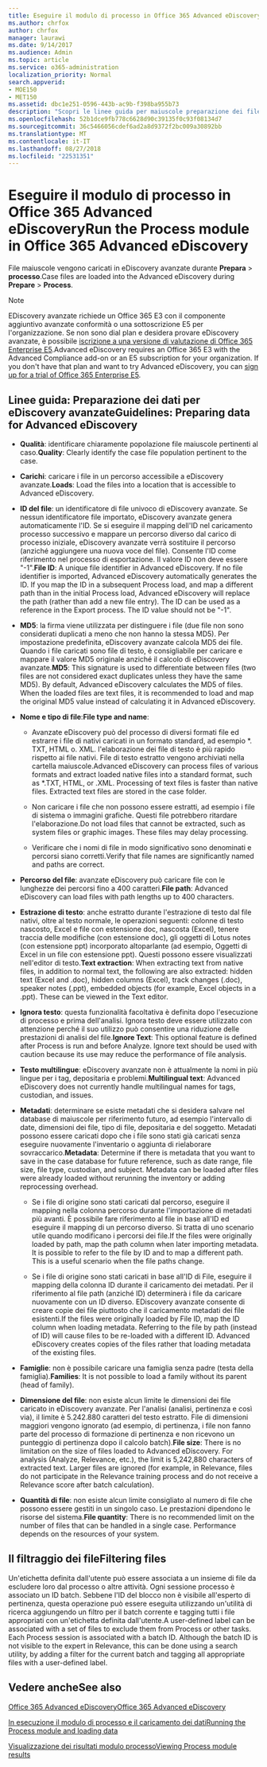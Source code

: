 ```yaml
---
title: Eseguire il modulo di processo in Office 365 Advanced eDiscovery
ms.author: chrfox
author: chrfox
manager: laurawi
ms.date: 9/14/2017
ms.audience: Admin
ms.topic: article
ms.service: o365-administration
localization_priority: Normal
search.appverid:
- MOE150
- MET150
ms.assetid: dbc1e251-0596-443b-ac9b-f398ba955b73
description: "Scopri le linee guida per maiuscole preparazione dei file di dati di Office 365 per l'analisi con Office 365 avanzate eDiscovery.  "
ms.openlocfilehash: 52b1dce9fb778c6628d90c39135f0c93f08134d7
ms.sourcegitcommit: 36c5466056cdef6ad2a8d9372f2bc009a30892bb
ms.translationtype: MT
ms.contentlocale: it-IT
ms.lasthandoff: 08/27/2018
ms.locfileid: "22531351"
---
```

# <a name="run-the-process-module-in-office-365-advanced-ediscovery"></a><span data-ttu-id="aa693-103">Eseguire il modulo di processo in Office 365 Advanced eDiscovery</span><span class="sxs-lookup"><span data-stu-id="aa693-103">Run the Process module in Office 365 Advanced eDiscovery</span></span>

<span data-ttu-id="aa693-104">File maiuscole vengono caricati in eDiscovery avanzate durante **Prepara** \> **processo**.</span><span class="sxs-lookup"><span data-stu-id="aa693-104">Case files are loaded into the Advanced eDiscovery during **Prepare** \> **Process**.</span></span> 
  
> [!NOTE]
> <span data-ttu-id="aa693-p101">EDiscovery avanzate richiede un Office 365 E3 con il componente aggiuntivo avanzate conformità o una sottoscrizione E5 per l'organizzazione. Se non sono dial plan e desidera provare eDiscovery avanzate, è possibile [iscrizione a una versione di valutazione di Office 365 Enterprise E5](https://go.microsoft.com/fwlink/p/?LinkID=698279).</span><span class="sxs-lookup"><span data-stu-id="aa693-p101">Advanced eDiscovery requires an Office 365 E3 with the Advanced Compliance add-on or an E5 subscription for your organization. If you don't have that plan and want to try Advanced eDiscovery, you can [sign up for a trial of Office 365 Enterprise E5](https://go.microsoft.com/fwlink/p/?LinkID=698279).</span></span> 
  
## <a name="guidelines-preparing-data-for-advanced-ediscovery"></a><span data-ttu-id="aa693-107">Linee guida: Preparazione dei dati per eDiscovery avanzate</span><span class="sxs-lookup"><span data-stu-id="aa693-107">Guidelines: Preparing data for Advanced eDiscovery</span></span>

- <span data-ttu-id="aa693-108">**Qualità**: identificare chiaramente popolazione file maiuscole pertinenti al caso.</span><span class="sxs-lookup"><span data-stu-id="aa693-108">**Quality**: Clearly identify the case file population pertinent to the case.</span></span>
    
- <span data-ttu-id="aa693-109">**Carichi**: caricare i file in un percorso accessibile a eDiscovery avanzate.</span><span class="sxs-lookup"><span data-stu-id="aa693-109">**Loads**: Load the files into a location that is accessible to Advanced eDiscovery.</span></span>
    
- <span data-ttu-id="aa693-p102">**ID del file**: un identificatore di file univoco di eDiscovery avanzate. Se nessun identificatore file importato, eDiscovery avanzate genera automaticamente l'ID. Se si eseguire il mapping dell'ID nel caricamento processo successivo e mappare un percorso diverso dal carico di processo iniziale, eDiscovery avanzate verrà sostituire il percorso (anziché aggiungere una nuova voce del file). Consente l'ID come riferimento nel processo di esportazione. Il valore ID non deve essere "-1".</span><span class="sxs-lookup"><span data-stu-id="aa693-p102">**File ID**: A unique file identifier in Advanced eDiscovery. If no file identifier is imported, Advanced eDiscovery automatically generates the ID. If you map the ID in a subsequent Process load, and map a different path than in the initial Process load, Advanced eDiscovery will replace the path (rather than add a new file entry). The ID can be used as a reference in the Export process. The ID value should not be "-1".</span></span>
    
- <span data-ttu-id="aa693-p103">**MD5**: la firma viene utilizzata per distinguere i file (due file non sono considerati duplicati a meno che non hanno la stessa MD5). Per impostazione predefinita, eDiscovery avanzate calcola MD5 dei file. Quando i file caricati sono file di testo, è consigliabile per caricare e mappare il valore MD5 originale anziché il calcolo di eDiscovery avanzate.</span><span class="sxs-lookup"><span data-stu-id="aa693-p103">**MD5**: This signature is used to differentiate between files (two files are not considered exact duplicates unless they have the same MD5). By default, Advanced eDiscovery calculates the MD5 of files. When the loaded files are text files, it is recommended to load and map the original MD5 value instead of calculating it in Advanced eDiscovery.</span></span>
    
- <span data-ttu-id="aa693-118">**Nome e tipo di file**:</span><span class="sxs-lookup"><span data-stu-id="aa693-118">**File type and name**:</span></span>
    
  - <span data-ttu-id="aa693-p104">Avanzate eDiscovery può del processo di diversi formati file ed estrarre i file di nativi caricati in un formato standard, ad esempio \*. TXT, HTML o. XML. l'elaborazione dei file di testo è più rapido rispetto ai file nativi. File di testo estratto vengono archiviati nella cartella maiuscole.</span><span class="sxs-lookup"><span data-stu-id="aa693-p104">Advanced eDiscovery can process files of various formats and extract loaded native files into a standard format, such as \*.TXT, HTML, or .XML. Processing of text files is faster than native files. Extracted text files are stored in the case folder.</span></span>
    
  - <span data-ttu-id="aa693-p105">Non caricare i file che non possono essere estratti, ad esempio i file di sistema o immagini grafiche. Questi file potrebbero ritardare l'elaborazione.</span><span class="sxs-lookup"><span data-stu-id="aa693-p105">Do not load files that cannot be extracted, such as system files or graphic images. These files may delay processing.</span></span>
    
  - <span data-ttu-id="aa693-124">Verificare che i nomi di file in modo significativo sono denominati e percorsi siano corretti.</span><span class="sxs-lookup"><span data-stu-id="aa693-124">Verify that file names are significantly named and paths are correct.</span></span>
    
- <span data-ttu-id="aa693-125">**Percorso del file**: avanzate eDiscovery può caricare file con le lunghezze dei percorsi fino a 400 caratteri.</span><span class="sxs-lookup"><span data-stu-id="aa693-125">**File path**: Advanced eDiscovery can load files with path lengths up to 400 characters.</span></span>
    
- <span data-ttu-id="aa693-p106">**Estrazione di testo**: anche estratto durante l'estrazione di testo dal file nativi, oltre al testo normale, le operazioni seguenti: colonne di testo nascosto, Excel e file con estensione doc, nascosta (Excel), tenere traccia delle modifiche (con estensione doc), gli oggetti di Lotus notes (con estensione ppt) incorporato altoparlante (ad esempio, Oggetti di Excel in un file con estensione ppt). Questi possono essere visualizzati nell'editor di testo.</span><span class="sxs-lookup"><span data-stu-id="aa693-p106">**Text extraction**: When extracting text from native files, in addition to normal text, the following are also extracted: hidden text (Excel and .doc), hidden columns (Excel), track changes (.doc), speaker notes (.ppt), embedded objects (for example, Excel objects in a .ppt). These can be viewed in the Text editor.</span></span>
    
- <span data-ttu-id="aa693-p107">**Ignora testo**: questa funzionalità facoltativa è definita dopo l'esecuzione di processo e prima dell'analisi. Ignora testo deve essere utilizzato con attenzione perché il suo utilizzo può consentire una riduzione delle prestazioni di analisi del file.</span><span class="sxs-lookup"><span data-stu-id="aa693-p107">**Ignore Text**: This optional feature is defined after Process is run and before Analyze. Ignore text should be used with caution because its use may reduce the performance of file analysis.</span></span>
    
- <span data-ttu-id="aa693-130">**Testo multilingue**: eDiscovery avanzate non è attualmente la nomi in più lingue per i tag, depositaria e problemi.</span><span class="sxs-lookup"><span data-stu-id="aa693-130">**Multilingual text**: Advanced eDiscovery does not currently handle multilingual names for tags, custodian, and issues.</span></span>
    
- <span data-ttu-id="aa693-p108">**Metadati**: determinare se esiste metadati che si desidera salvare nel database di maiuscole per riferimento futuro, ad esempio l'intervallo di date, dimensioni dei file, tipo di file, depositaria e del soggetto. Metadati possono essere caricati dopo che i file sono stati già caricati senza eseguire nuovamente l'inventario o aggiunta di rielaborare sovraccarico.</span><span class="sxs-lookup"><span data-stu-id="aa693-p108">**Metadata**: Determine if there is metadata that you want to save in the case database for future reference, such as date range, file size, file type, custodian, and subject. Metadata can be loaded after files were already loaded without rerunning the inventory or adding reprocessing overhead.</span></span> 
    
  - <span data-ttu-id="aa693-p109">Se i file di origine sono stati caricati dal percorso, eseguire il mapping nella colonna percorso durante l'importazione di metadati più avanti. È possibile fare riferimento al file in base all'ID ed eseguire il mapping di un percorso diverso. Si tratta di uno scenario utile quando modificano i percorsi dei file.</span><span class="sxs-lookup"><span data-stu-id="aa693-p109">If the files were originally loaded by path, map the path column when later importing metadata. It is possible to refer to the file by ID and to map a different path. This is a useful scenario when the file paths change.</span></span>
    
  - <span data-ttu-id="aa693-p110">Se i file di origine sono stati caricati in base all'ID di File, eseguire il mapping della colonna ID durante il caricamento dei metadati. Per il riferimento al file path (anziché ID) determinerà i file da caricare nuovamente con un ID diverso. EDiscovery avanzate consente di creare copie dei file piuttosto che il caricamento metadati dei file esistenti.</span><span class="sxs-lookup"><span data-stu-id="aa693-p110">If the files were originally loaded by File ID, map the ID column when loading metadata. Referring to the file by path (instead of ID) will cause files to be re-loaded with a different ID. Advanced eDiscovery creates copies of the files rather that loading metadata of the existing files.</span></span>
    
- <span data-ttu-id="aa693-139">**Famiglie**: non è possibile caricare una famiglia senza padre (testa della famiglia).</span><span class="sxs-lookup"><span data-stu-id="aa693-139">**Families**: It is not possible to load a family without its parent (head of family).</span></span> 
    
- <span data-ttu-id="aa693-p111">**Dimensione del file**: non esiste alcun limite le dimensioni dei file caricato in eDiscovery avanzate. Per l'analisi (analisi, pertinenza e così via), il limite è 5.242.880 caratteri del testo estratto. File di dimensioni maggiori vengono ignorato (ad esempio, di pertinenza, i file non fanno parte del processo di formazione di pertinenza e non ricevono un punteggio di pertinenza dopo il calcolo batch).</span><span class="sxs-lookup"><span data-stu-id="aa693-p111">**File size**: There is no limitation on the size of files loaded to Advanced eDiscovery. For analysis (Analyze, Relevance, etc.), the limit is 5,242,880 characters of extracted text. Larger files are ignored (for example, in Relevance, files do not participate in the Relevance training process and do not receive a Relevance score after batch calculation).</span></span>
    
- <span data-ttu-id="aa693-p112">**Quantità di file**: non esiste alcun limite consigliato al numero di file che possono essere gestiti in un singolo caso. Le prestazioni dipendono le risorse del sistema.</span><span class="sxs-lookup"><span data-stu-id="aa693-p112">**File quantity**: There is no recommended limit on the number of files that can be handled in a single case. Performance depends on the resources of your system.</span></span> 
    
## <a name="filtering-files"></a><span data-ttu-id="aa693-145">Il filtraggio dei file</span><span class="sxs-lookup"><span data-stu-id="aa693-145">Filtering files</span></span>

<span data-ttu-id="aa693-p113">Un'etichetta definita dall'utente può essere associata a un insieme di file da escludere loro dal processo o altre attività. Ogni sessione processo è associato un ID batch. Sebbene l'ID del blocco non è visibile all'esperto di pertinenza, questa operazione può essere eseguita utilizzando un'utilità di ricerca aggiungendo un filtro per il batch corrente e tagging tutti i file appropriati con un'etichetta definita dall'utente.</span><span class="sxs-lookup"><span data-stu-id="aa693-p113">A user-defined label can be associated with a set of files to exclude them from Process or other tasks. Each Process session is associated with a batch ID. Although the batch ID is not visible to the expert in Relevance, this can be done using a search utility, by adding a filter for the current batch and tagging all appropriate files with a user-defined label.</span></span> 
  
## <a name="see-also"></a><span data-ttu-id="aa693-149">Vedere anche</span><span class="sxs-lookup"><span data-stu-id="aa693-149">See also</span></span>

[<span data-ttu-id="aa693-150">Office 365 Advanced eDiscovery</span><span class="sxs-lookup"><span data-stu-id="aa693-150">Office 365 Advanced eDiscovery</span></span>](office-365-advanced-ediscovery.md)
  
[<span data-ttu-id="aa693-151">In esecuzione il modulo di processo e il caricamento dei dati</span><span class="sxs-lookup"><span data-stu-id="aa693-151">Running the Process module and loading data</span></span>](run-the-process-module-and-load-data-in-advanced-ediscovery.md)
  
[<span data-ttu-id="aa693-152">Visualizzazione dei risultati modulo processo</span><span class="sxs-lookup"><span data-stu-id="aa693-152">Viewing Process module results</span></span>](view-process-module-results-in-advanced-ediscovery.md)

